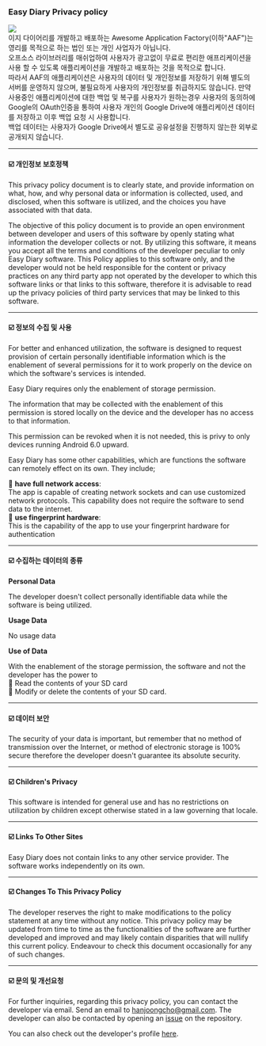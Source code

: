 ### Easy Diary Privacy policy
<img src="https://raw.githubusercontent.com/hanjoongcho/aaf-easydiary/master/app/src/main/res/mipmap-xxhdpi/ic_launcher.png"></br>
이지 다이어리를 개발하고 배포하는 Awesome Application Factory(이하"AAF")는 영리를 목적으로 하는 법인 또는 개인 사업자가 아닙니다.  
오프소스 라이브러리를 매쉬업하여 사용자가 광고없이 무료로 편리한 애프리케이션을 사용 할 수 있도록 애플리케이션을 개발하고 배포하는 것을 목적으로 합니다.  
따라서 AAF의 애플리케이션은 사용자의 데이터 및 개인정보를 저장하기 위해 별도의 서버를 운영하지 않으며, 불필요하게 사용자의 개인정보를 취급하지도 않습니다. 만약 사용중인 애플리케이션에 대한 백업 및 복구를 사용자가 원하는경우 사용자의 동의하에 Google의 OAuth인증을 통하여 사용자 개인의 Google Drive에 애플리케이션 데이터를 저장하고 이후 백업 요청 시 사용합니다.  
백업 데이터는 사용자가 Google Drive에서 별도로 공유설정을 진행하지 않는한 외부로 공개되지 않습니다.

---

#### ☑️ 개인정보 보호정책
This privacy policy document is to clearly state, and provide information on what, how, and why personal data or information is collected, used, and disclosed, when this software is utilized, and the choices you have associated with that data. 

The objective of this policy document is to provide an open environment between developer and users of this software by openly stating what information the developer collects or not. By utilizing this software, it means you accept all the terms and conditions of the developer peculiar to only Easy Diary software. This Policy applies to this software only, and the developer would not be held responsible for the content or privacy practices on any third party app not operated by the developer to which this software links or that links to this software, therefore it is advisable to read up the privacy policies of third party services that may be linked to this software. 

---

#### ☑️ 정보의 수집 및 사용
For better and enhanced utilization, the software is designed to request provision of certain personally identifiable information which is the enablement of several permissions for it to work properly on the device on which the software's services is intended.
  
Easy Diary requires only the enablement of storage permission.

The information that may be collected with the enablement of this permission is stored locally on the device and the developer has no access to that information.

This permission can be revoked when it is not needed, this is privy to only devices running Android 6.0 upward. 


Easy Diary has some other capabilities, which are functions the software can remotely effect on its own. They include;

📌 **have full network access**:  
The app is capable of creating network sockets and can use customized network protocols. This capability does not require the software to send data to the internet.  
📌 **use fingerprint hardware**:  
This is the capability of the app to use your fingerprint hardware for authentication

---

#### ☑️ 수집하는 데이터의 종류

__Personal Data__

The developer doesn't collect personally identifiable data while the software is being utilized.

__Usage Data__

No usage data

__Use of Data__
    
With the enablement of the storage permission, the software and not the developer has the power to  
📌 Read the contents of your SD card  
📌 Modify or delete the contents of your SD card.  

---

#### ☑️ 데이터 보안

The security of your data is important, but remember that no method of transmission over the Internet, or method of electronic storage is 100% secure therefore the developer doesn't guarantee its absolute security. 

---


#### ☑️ Children's Privacy

This software is intended for general use and has no restrictions on utilization by children except otherwise stated in a law governing that locale. 

---

#### ☑️ Links To Other Sites

Easy Diary does not contain links to any other service provider. The software works independently on its own.
 
---

#### ☑️ Changes To This Privacy Policy

The developer reserves the right to make modifications to the policy statement at any time without any notice. This privacy policy may be updated from time to time as the functionalities of the software are further developed and improved and may likely contain disparities that will nullify this current policy. Endeavour to check this document occasionally for any of such changes.

---
      
#### ☑️ 문의 및 개선요청 

For further inquiries, regarding this privacy policy, you can contact the developer via email. Send an email to hanjoongcho@gmail.com. The developer can also be contacted by opening an [issue](https://github.com/hanjoongcho/aaf-easydiary/issues/new) on the repository.

You can also check out the developer's profile [here](https://github.com/hanjoongcho).

